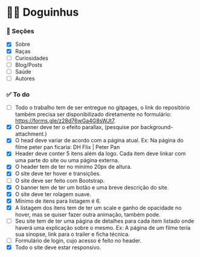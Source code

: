 # 🐕‍🦺 Doguinhus

### 📄 Seções

- [x] Sobre
- [x] Raças
- [ ] Curiosidades
- [ ] Blog/Posts
- [ ] Saúde
- [ ] Autores

### ✅ To do

- [ ] Todo o trabalho tem de ser entregue no gitpages, o link do repositório também precisa ser disponibilizado diretamente no formulário: https://forms.gle/z28d76wGa4G8sWJt7.
- [x] O banner deve ter o efeito parallax, (pesquise por background-attachment.)
- [x] O head deve variar de acordo com a página atual. Ex: Na página do filme peter pan ficaria: DH Flix | Peter Pan
- [x] Header deve conter 5 itens além da logo. Cada item deve linkar com uma parte do site ou uma página externa.
- [x] O header tem de ter no mínimo 20px de altura.
- [x] O site deve ter hover e transições.
- [ ] O site deve ser feito com Bootstrap.
- [x] O banner tem de ter um botão e uma breve descrição do site.
- [x] O site deve ter rolagem suave.
- [x] Mínimo de itens para listagem é 6.
- [x] A listagem dos itens tem de ter um scale e ganho de opacidade no hover, mas se quiser fazer outra animação, também pode.
- [ ] Seu site tem de ter uma página de detalhes para cada item listado onde haverá uma explicação sobre o mesmo. Ex: A página de um filme teria sua sinopse, link para o trailer e ficha técnica.
- [ ] Formulário de login, cujo acesso é feito no header.
- [x] Todo o site deve estar responsivo.
